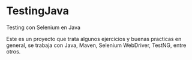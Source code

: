 # TestingJava
Testing con Selenium en Java

Este es un proyecto que trata algunos ejercicios y buenas practicas en general, se trabaja con Java, Maven, Selenium WebDriver, TestNG, entre otros.
